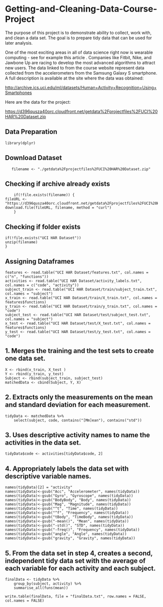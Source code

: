 # Getting-and-Cleaning-Data-Course-Project
The purpose of this project is to demonstrate ability to collect, work with, and clean a data set. The goal is to prepare tidy data that can be used for later analysis.

One of the most exciting areas in all of data science right now is wearable computing - see for example this article . Companies like Fitbit, Nike, and Jawbone Up are racing to develop the most advanced algorithms to attract new users. The data linked to from the course website represent data collected from the accelerometers from the Samsung Galaxy S smartphone. A full description is available at the site where the data was obtained:

http://archive.ics.uci.edu/ml/datasets/Human+Activity+Recognition+Using+Smartphones

Here are the data for the project:

https://d396qusza40orc.cloudfront.net/getdata%2Fprojectfiles%2FUCI%20HAR%20Dataset.zip

## Data Preparation

	library(dplyr)

## Download Dataset

       filename <- "./getdata%2Fprojectfiles%2FUCI%20HAR%20Dataset.zip"

## Checking if archive already exists

        if(!file.exists(filename)) {
	fileURL <- "https://d396qusza40orc.cloudfront.net/getdata%2Fprojectfiles%2FUCI%20HAR%20Dataset.zip     
	download.file(fileURL, filename, method = "curl")
        }

## Checking if folder exists

	if(!file.exists("UCI HAR Dataset")) 
	unzip(filename)
	}

## Assigning Dataframes

	features <- read.table("UCI HAR Dataset/features.txt", col.names = c("n", "functions"))
	activities <- read.table("UCI HAR Dataset/activity_labels.txt", col.names = c("code", "activity"))
	subject_train <- read.table("UCI HAR Dataset/train/subject_train.txt", col.names = "subject")
	x_train <- read.table("UCI HAR Dataset/train/X_train.txt", col.names = features$functions)
	y_train <- read.table("UCI HAR Dataset/train/y_train.txt", col.names = "code")
	subject_test <- read.table("UCI HAR Dataset/test/subject_test.txt", col.names = "subject")
	x_test <- read.table("UCI HAR Dataset/test/X_test.txt", col.names = features$functions)
	y_test <- read.table("UCI HAR Dataset/test/y_test.txt", col.names = "code")

## 1. Merges the training and the test sets to create one data set.

	X <- rbind(x_train, X_test )
	Y <- rbind(y_train, y_test)
	Subject <- rbind(subject_train, subject_test)
	matchedData <- cbind(Subject, Y, X)

## 2. Extracts only the measurements on the mean and standard deviation for each measurement.

	tidyData <- matchedData %>%
		select(subject, code, contains("[Mm]ean"), contains("std"))

## 3. Uses descriptive activity names to name the activities in the data set.

	tidyData$code <- activities[tidyData$code, 2]

## 4. Appropriately labels the data set with descriptive variable names.

	names(tidyData)[2] = "activity"
	names(tidyData)<-gsub("Acc", "Accelerometer", names(tidyData))
	names(tidyData)<-gsub("Gyro", "Gyroscope", names(tidyData))
	names(tidyData)<-gsub("BodyBody", "Body", names(tidyData))
	names(tidyData)<-gsub("Mag", "Magnitude", names(tidyData))
	names(tidyData)<-gsub("^t", "Time", names(tidyData))
	names(tidyData)<-gsub("^f", "Frequency", names(tidyData))
	names(tidyData)<-gsub("tBody", "TimeBody", names(tidyData))
	names(tidyData)<-gsub("-mean()", "Mean", names(tidyData))
	names(tidyData)<-gsub("-std()", "STD", names(tidyData))
	names(tidyData)<-gsub("-freq()", "Frequency", names(tidyData))
	names(tidyData)<-gsub("angle", "Angle", names(tidyData))
	names(tidyData)<-gsub("gravity", "Gravity", names(tidyData))

## 5. From the data set in step 4, creates a second, independent tidy data set with the average of each variable for each activity and each subject.

	finalData <- tidyData %>%
		group_by(subject, activity) %>%
		summarise_all(funs(mean))

	write.table(finalData, file = "finalData.txt", row.names = FALSE, col.names = FALSE)        
        
      
